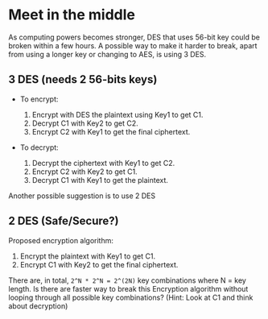 # Meet in the middle
As computing powers becomes stronger, DES that uses 56-bit key could be broken within a few hours.
A possible way to make it harder to break, apart from using a longer key or changing to AES, is using 3 DES.

## 3 DES (needs 2 56-bits keys)
-	To encrypt:
    1. Encrypt with DES the plaintext using Key1 to get C1.
    2. Decrypt C1 with Key2 to get C2.
    3. Encrypt C2 with Key1 to get the final ciphertext.
   
-	To decrypt:
	1. Decrypt the ciphertext with Key1 to get C2.
	2. Encrypt C2 with Key2 to get C1.
	3. Decrypt C1 with Key1 to get the plaintext.

Another possible suggestion is to use 2 DES

## 2 DES (Safe/Secure?)
Proposed encryption algorithm:
1. Encrypt the plaintext with Key1 to get C1.
2.  Encrypt C1 with Key2 to get the final ciphertext.

There are, in total, `2^N * 2^N = 2^(2N)` key combinations where N = key length.
Is there are faster way to break this Encryption algorithm without looping through all possible key combinations? (Hint: Look at C1 and think about decryption)